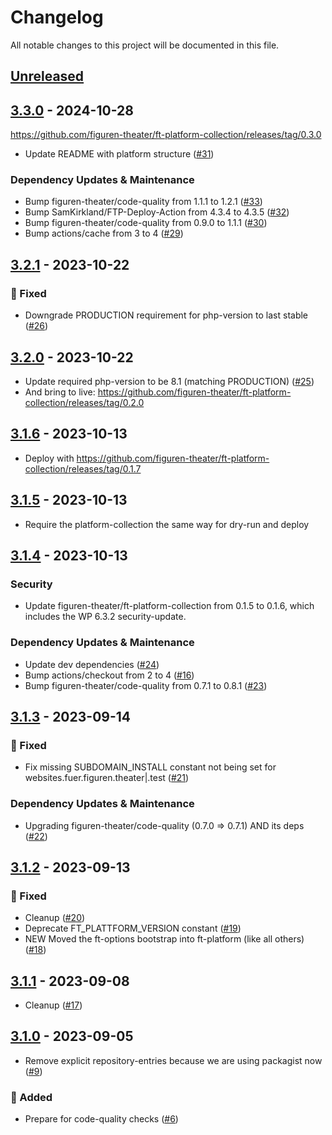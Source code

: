 # Changelog

All notable changes to this project will be documented in this file.

## [Unreleased](https://github.com/figuren-theater/ft-platform/compare/3.3.0...HEAD)

## [3.3.0](https://github.com/figuren-theater/ft-platform/compare/3.2.1...3.3.0) - 2024-10-28

https://github.com/figuren-theater/ft-platform-collection/releases/tag/0.3.0

- Update README with platform structure  ([#31](https://github.com/figuren-theater/ft-platform/pull/31))

### Dependency Updates & Maintenance

- Bump figuren-theater/code-quality from 1.1.1 to 1.2.1 ([#33](https://github.com/figuren-theater/ft-platform/pull/33))
- Bump SamKirkland/FTP-Deploy-Action from 4.3.4 to 4.3.5 ([#32](https://github.com/figuren-theater/ft-platform/pull/32))
- Bump figuren-theater/code-quality from 0.9.0 to 1.1.1 ([#30](https://github.com/figuren-theater/ft-platform/pull/30))
- Bump actions/cache from 3 to 4 ([#29](https://github.com/figuren-theater/ft-platform/pull/29))

## [3.2.1](https://github.com/figuren-theater/ft-platform/compare/3.2.0...3.2.1) - 2023-10-22

### 🐛 Fixed

- Downgrade PRODUCTION requirement for php-version to last stable ([#26](https://github.com/figuren-theater/ft-platform/pull/26))

## [3.2.0](https://github.com/figuren-theater/ft-platform/compare/3.1.6...3.2.0) - 2023-10-22

- Update required php-version to be 8.1 (matching PRODUCTION) ([#25](https://github.com/figuren-theater/ft-platform/pull/25))
- And bring to live: https://github.com/figuren-theater/ft-platform-collection/releases/tag/0.2.0

## [3.1.6](https://github.com/figuren-theater/ft-platform/compare/3.1.5...3.1.6) - 2023-10-13

- Deploy with https://github.com/figuren-theater/ft-platform-collection/releases/tag/0.1.7

## [3.1.5](https://github.com/figuren-theater/ft-platform/compare/3.1.4...3.1.5) - 2023-10-13

- Require the platform-collection the same way for dry-run and deploy

## [3.1.4](https://github.com/figuren-theater/ft-platform/compare/3.1.3...3.1.4) - 2023-10-13

### Security

- Update figuren-theater/ft-platform-collection from 0.1.5 to 0.1.6, which includes the WP 6.3.2 security-update.

### Dependency Updates & Maintenance

- Update dev dependencies ([#24](https://github.com/figuren-theater/ft-platform/pull/24))
- Bump actions/checkout from 2 to 4 ([#16](https://github.com/figuren-theater/ft-platform/pull/16))
- Bump figuren-theater/code-quality from 0.7.1 to 0.8.1 ([#23](https://github.com/figuren-theater/ft-platform/pull/23))

## [3.1.3](https://github.com/figuren-theater/ft-platform/compare/3.1.2...3.1.3) - 2023-09-14

### 🐛 Fixed

- Fix missing SUBDOMAIN_INSTALL constant not being set for websites.fuer.figuren.theater|.test ([#21](https://github.com/figuren-theater/ft-platform/pull/21))

### Dependency Updates & Maintenance

- Upgrading figuren-theater/code-quality (0.7.0 => 0.7.1) AND its deps ([#22](https://github.com/figuren-theater/ft-platform/pull/22))

## [3.1.2](https://github.com/figuren-theater/ft-platform/compare/3.1.1...3.1.2) - 2023-09-13

### 🐛 Fixed

- Cleanup ([#20](https://github.com/figuren-theater/ft-platform/pull/20))
- Deprecate FT_PLATTFORM_VERSION constant ([#19](https://github.com/figuren-theater/ft-platform/pull/19))
- NEW Moved the ft-options bootstrap into ft-platform (like all others) ([#18](https://github.com/figuren-theater/ft-platform/pull/18))

## [3.1.1](https://github.com/figuren-theater/ft-platform/compare/3.1.0...3.1.1) - 2023-09-08

- Cleanup ([#17](https://github.com/figuren-theater/ft-platform/pull/17))

## [3.1.0](https://github.com/figuren-theater/ft-platform/compare/0.1.0...3.1.0) - 2023-09-05

- Remove explicit repository-entries because we are using packagist now ([#9](https://github.com/figuren-theater/ft-platform/pull/9))

### 🚀 Added

- Prepare for code-quality checks ([#6](https://github.com/figuren-theater/ft-platform/pull/6))
